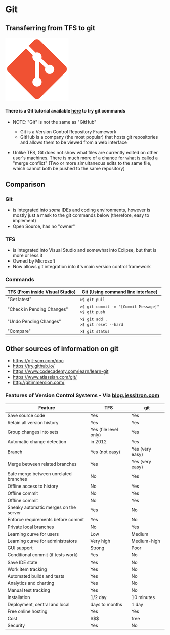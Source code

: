 Git
====

## Transferring from TFS to git

![Git Icon](./git.png)

#### There is a Git tutorial available [here](https://try.github.io/) to try git commands


* NOTE: "Git" is not the same as "GitHub"
    - Git is a Version Control Repository Framework
    - GitHub is a company (the most popular) that hosts git repositories and allows them to be viewed from a web interface
         
        
        
* Unlike TFS, Git does not show what files are currently edited on other user's machines. There is much more of a chance for what is called a "merge conflict" (Two or more simultaneous edits to the same file, which cannot both be pushed to the same repository)


## Comparison

### **Git** 
 - is integrated into *some* IDEs and coding environments, however is mostly just a mask to the git commands below (therefore, easy to implement)
 - Open Source, has no "owner"

### **TFS** 
 - is integrated into Visual Studio and somewhat into Eclipse, but that is more or less it
 - Owned by Microsoft
 - Now allows git integration into it's main version control framework



### Commands

|TFS (From inside Visual Studio)   |Git (Using command line interface)   |
|------|--------|
|"Get latest"| `>$ git pull`  |
|"Check in Pending Changes"| `>$ git commit -m "[Commit Message]"`<br> `>$ git push`  |
| "Undo Pending Changes"| `>$ git add .`<br> `>$ git reset --hard`|
| "Compare"| `>$ git status`|


## Other sources of information on git

- https://git-scm.com/doc
- https://try.github.io/
- https://www.codecademy.com/learn/learn-git
- https://www.atlassian.com/git/
- http://gitimmersion.com/


### Features of Version Control Systems - Via [blog.jessitron.com](http://blog.jessitron.com/2012/12/tfs-and-git-comparison.html)

|Feature| TFS|git |
|---|--|-- |
|Save source code | Yes | Yes |
|Retain all version history | Yes | Yes |
|Group changes into sets | Yes (file level only) | Yes |
|Automatic change detection | in 2012 | Yes |
|Branch | Yes (not easy) | Yes (very easy) |
|Merge between related branches | Yes | Yes (very easy) |
|Safe merge between unrelated branches | No | Yes |
|Offline access to history | No | Yes |
|Offline commit | No | Yes |
|Offline commit | No | Yes |
|Sneaky automatic merges on the server | Yes | No | 
|Enforce requirements before commit | Yes | No | 
|Private local branches | No | Yes | 
|Learning curve for users | Low | Medium | 
|Learning curve for administrators | Very high | Medium-high | 
|GUI support | Strong | Poor | 
|Conditional commit (if tests work) | Yes | No | 
|Save IDE state | Yes | No | 
|Work item tracking | Yes | No | 
|Automated builds and tests | Yes | No | 
|Analytics and charting | Yes | No | 
|Manual test tracking | Yes | No | 
|Installation | 1/2 day | 10 minutes | 
|Deployment, central and local | days to months | 1 day | 
|Free online hosting | Yes | Yes | 
|Cost | $$$ | free | 
|Security | Yes | No | 